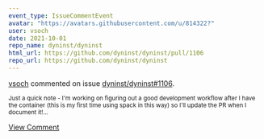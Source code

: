 ```yaml
---
event_type: IssueCommentEvent
avatar: "https://avatars.githubusercontent.com/u/814322?"
user: vsoch
date: 2021-10-01
repo_name: dyninst/dyninst
html_url: https://github.com/dyninst/dyninst/pull/1106
repo_url: https://github.com/dyninst/dyninst
---
```


<a href='https://github.com/vsoch' target='_blank'>vsoch</a> commented on issue <a href='https://github.com/dyninst/dyninst/pull/1106' target='_blank'>dyninst/dyninst#1106</a>.

<small>Just a quick note - I'm working on figuring out a good development workflow after I have the container (this is my first time using spack in this way) so I'll update the PR when I document it!...</small>

<a href='https://github.com/dyninst/dyninst/pull/1106' target='_blank'>View Comment</a>